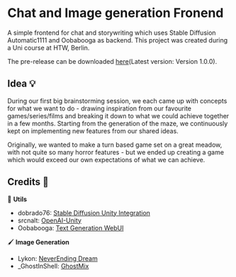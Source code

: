# Chat and Image generation Fronend
A simple frontend for chat and storywriting which uses Stable Diffusion Automatic1111 and Oobabooga as backend.
This project was created during a Uni course at HTW, Berlin.

The pre-release can be downloaded [here]([https://github.com/AyuCalices/BeforeTheLightGoesOut/releases](https://github.com/AyuCalices/IC1/releases/tag/v1.0.0))(Latest version: Version 1.0.0).

## Idea :bulb:
During our first big brainstorming session, we each came up with concepts for what we want to do - drawing inspiration from our favourite games/series/films and breaking it down to what we could achieve together in a few months. Starting from the generation of the maze, we continuously kept on implementing new features from our shared ideas.

Originally, we wanted to make a turn based game set on a great meadow, with not quite so many horror features - but we ended up creating a game which would exceed our own expectations of what we can achieve.

## Credits :bow:
:wrench: **Utils**
* dobrado76: [Stable Diffusion Unity Integration]([https://joelsteudler.itch.io/retro-fantasy-music-pack-vol-2](https://github.com/dobrado76/Stable-Diffusion-Unity-Integration))
* srcnalt: [OpenAI-Unity](https://github.com/srcnalt/OpenAI-Unity)
* Oobabooga: [Text Generation WebUI](https://github.com/oobabooga/text-generation-webui)

🖌️ **Image Generation**
* Lykon: [NeverEnding Dream](https://civitai.com/models/10028/neverending-dream-ned)
* _GhostInShell: [GhostMix](https://civitai.com/models/36520/ghostmix)
